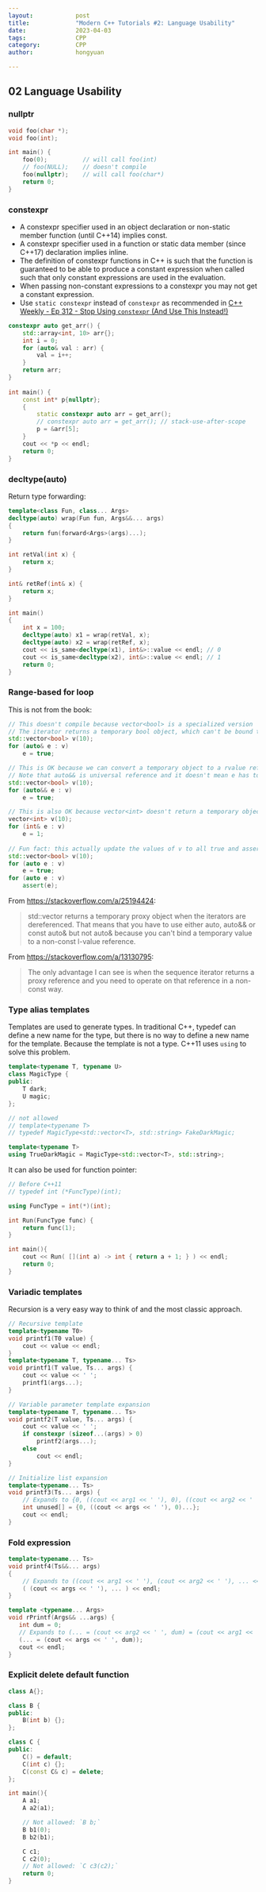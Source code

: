 ```yaml
---
layout:            post
title:             "Modern C++ Tutorials #2: Language Usability"
date:              2023-04-03
tags:              CPP
category:          CPP
author:            hongyuan

---
```


## 02 Language Usability

### nullptr

```cpp
void foo(char *);
void foo(int);

int main() {
    foo(0);          // will call foo(int)
    // foo(NULL);    // doesn't compile
    foo(nullptr);    // will call foo(char*)
    return 0;
}
```

### constexpr

* A constexpr specifier used in an object declaration or non-static member function (until C++14) implies const. 
* A constexpr specifier used in a function or static data member (since C++17) declaration implies inline.
* The definition of constexpr functions in C++ is such that the function is guaranteed to be able to produce a constant expression when called such that only constant expressions are used in the evaluation.
* When passing non-constant expressions to a constexpr you may not get a constant expression.
* Use `static constexpr` instead of `constexpr` as recommended in [C++ Weekly - Ep 312 - Stop Using `constexpr` (And Use This Instead!)](https://www.youtube.com/watch?v=4pKtPWcl1Go&ab_channel=C%E1%90%A9%E1%90%A9WeeklyWithJasonTurner) 

```cpp
constexpr auto get_arr() {
    std::array<int, 10> arr{};
    int i = 0;
    for (auto& val : arr) {
        val = i++; 
    }
    return arr;
}
    
int main() {
    const int* p{nullptr};
    {
        static constexpr auto arr = get_arr();
        // constexpr auto arr = get_arr(); // stack-use-after-scope
        p = &arr[5];
    }
    cout << *p << endl;
    return 0;
}
```

### decltype(auto)

Return type forwarding:

```cpp
template<class Fun, class... Args>
decltype(auto) wrap(Fun fun, Args&&... args) 
{ 
    return fun(forward<Args>(args)...); 
}

int retVal(int x) {
    return x;
}

int& retRef(int& x) {
    return x;
}

int main()
{
    int x = 100;
    decltype(auto) x1 = wrap(retVal, x);
    decltype(auto) x2 = wrap(retRef, x);
    cout << is_same<decltype(x1), int&>::value << endl; // 0
    cout << is_same<decltype(x2), int&>::value << endl; // 1
    return 0;
}
```

### Range-based for loop

This is not from the book:

```cpp
// This doesn't compile because vector<bool> is a specialized version
// The iterator returns a temporary bool object, which can't be bound to an lvalue ref 
std::vector<bool> v(10);
for (auto& e : v)
    e = true;

// This is OK because we can convert a temporary object to a rvalue ref
// Note that auto&& is universal reference and it doesn't mean e has to be an rvalue ref
std::vector<bool> v(10);
for (auto&& e : v)
    e = true;

// This is also OK because vector<int> doesn't return a temporary object
vector<int> v(10);
for (int& e : v)
    e = 1;
    
// Fun fact: this actually update the values of v to all true and assert pass!
std::vector<bool> v(10);
for (auto e : v)
    e = true;
for (auto e : v)
    assert(e);
```

From https://stackoverflow.com/a/25194424:

> std::vector<bool> returns a temporary proxy object when the iterators are dereferenced. That means that you have to use either auto, auto&& or const auto& but not auto& because you can't bind a temporary value to a non-const l-value reference.

From https://stackoverflow.com/a/13130795:

> The only advantage I can see is when the sequence iterator returns a proxy reference and you need to operate on that reference in a non-const way.

### Type alias templates

Templates are used to generate types. In traditional C++, typedef can define a new name for the type, but there is no way to define a new name for the template. Because the template is not a type. C++11 uses `using` to solve this problem.

```cpp
template<typename T, typename U>
class MagicType {
public:
    T dark;
    U magic;
};

// not allowed
// template<typename T>
// typedef MagicType<std::vector<T>, std::string> FakeDarkMagic;

template<typename T>
using TrueDarkMagic = MagicType<std::vector<T>, std::string>;
```

It can also be used for function pointer:

```cpp
// Before C++11
// typedef int (*FuncType)(int);

using FuncType = int(*)(int);

int Run(FuncType func) {
    return func(1);
}

int main(){
    cout << Run( [](int a) -> int { return a + 1; } ) << endl;
    return 0;
}
```

### Variadic templates

Recursion is a very easy way to think of and the most classic approach.

```cpp
// Recursive template
template<typename T0>
void printf1(T0 value) {
    cout << value << endl;
}
template<typename T, typename... Ts>
void printf1(T value, Ts... args) {
    cout << value << ' ';
    printf1(args...);
}

// Variable parameter template expansion
template<typename T, typename... Ts>
void printf2(T value, Ts... args) {
    cout << value << ' ';
    if constexpr (sizeof...(args) > 0)
        printf2(args...);
    else
        cout << endl;
}

// Initialize list expansion
template<typename... Ts>
void printf3(Ts... args) {
    // Expands to {0, ((cout << arg1 << ' '), 0), ((cout << arg2 << ' '), 0), ...}
    int unused[] = {0, ((cout << args << ' '), 0)...};
    cout << endl;
}
```

### Fold expression

```cpp
template<typename... Ts>
void printf4(Ts&&... args)
{
    // Expands to ((cout << arg1 << ' '), (cout << arg2 << ' '), ... << endl;
    ( (cout << args << ' '), ... ) << endl;
}

template <typename... Args>
void rPrintf(Args&& ...args) {
   int dum = 0;
   // Expands to (... = (cout << arg2 << ' ', dum) = (cout << arg1 << ' ', dum))
   (... = (cout << args << ' ', dum));
   cout << endl;
}
```

### Explicit delete default function

```cpp
class A{};

class B {
public:
    B(int b) {};
};

class C {
public:
    C() = default;
    C(int c) {};
    C(const C& c) = delete;
};

int main(){
    A a1;
    A a2(a1);

    // Not allowed: `B b;`
    B b1(0);
    B b2(b1);

    C c1;
    C c2(0);
    // Not allowed: `C c3(c2);`
    return 0;
}
```

